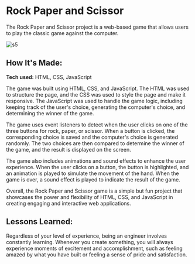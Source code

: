 # Rock Paper and Scissor
The Rock Paper and Scissor project is a web-based game that allows users to play the classic game against the computer.
<!-- **Link to project:** http://recruiters-love-seeing-live-demos.com/ -->

![s5](https://github.com/carminalamit/hotel-reservation-system/assets/95231683/694a7f29-1354-4e26-871d-8f71f1f45084)


## How It's Made:

**Tech used:** HTML, CSS, JavaScript

The game was built using HTML, CSS, and JavaScript. The HTML was used to structure the page, and the CSS was used to style the page and make it responsive. The JavaScript was used to handle the game logic, including keeping track of the user's choice, generating the computer's choice, and determining the winner of the game.

The game uses event listeners to detect when the user clicks on one of the three buttons for rock, paper, or scissor. When a button is clicked, the corresponding choice is saved and the computer's choice is generated randomly. The two choices are then compared to determine the winner of the game, and the result is displayed on the screen.

The game also includes animations and sound effects to enhance the user experience. When the user clicks on a button, the button is highlighted, and an animation is played to simulate the movement of the hand. When the game is over, a sound effect is played to indicate the result of the game.

Overall, the Rock Paper and Scissor game is a simple but fun project that showcases the power and flexibility of HTML, CSS, and JavaScript in creating engaging and interactive web applications.


<!-- ## Optimizations
*(optional)*

You don't have to include this section but interviewers *love* that you can not only deliver a final product that looks great but also functions efficiently. Did you write something then refactor it later and the result was 5x faster than the original implementation? Did you cache your assets? Things that you write in this section are **GREAT** to bring up in interviews and you can use this section as reference when studying for technical interviews! -->

## Lessons Learned:

Regardless of your level of experience, being an engineer involves constantly learning. Whenever you create something, you will always experience moments of excitement and accomplishment, such as feeling amazed by what you have built or feeling a sense of pride and satisfaction.
